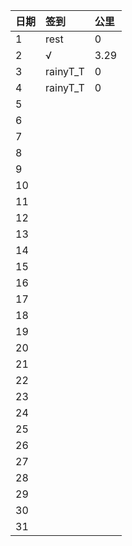 日期|签到|公里
:---------------|:---------------|:----------------
1|rest|0|
2|√|3.29|
3|rainyT_T|0|
4|rainyT_T|0|
5|||
6|||
7|||
8|||
9|||
10|||
11|||
12|||
13|||
14|||
15|||
16|||
17|||
18|||
19|||
20|||
21|||
22|||
23|||
24|||
25|||
26|||
27|||
28|||
29|||
30|||
31|||
